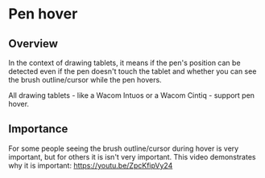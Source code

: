 # Pen hover

## Overview&#x20;

In the context of drawing tablets, it means if the pen's position can be detected even if the pen doesn't touch the tablet and whether you can see the brush outline/cursor while the pen hovers.

All drawing tablets - like a Wacom Intuos or a Wacom Cintiq - support pen hover.

## Importance

For some people seeing the brush outline/cursor during hover is very important, but for others it is isn't very important. This video demonstrates why it is important: [https://youtu.be/ZpcKfipVy24 ](https://youtu.be/ZpcKfipVy24)
